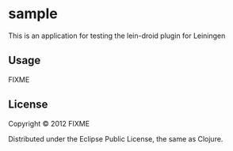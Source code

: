 # sample

This is an application for testing the lein-droid plugin for Leiningen

## Usage

FIXME

## License

Copyright © 2012 FIXME

Distributed under the Eclipse Public License, the same as Clojure.
